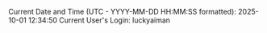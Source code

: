 Current Date and Time (UTC - YYYY-MM-DD HH:MM:SS formatted): 2025-10-01 12:34:50
Current User's Login: luckyaiman
